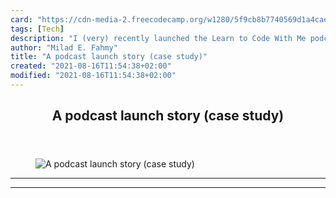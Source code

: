```yaml
---
card: "https://cdn-media-2.freecodecamp.org/w1280/5f9cb8b7740569d1a4caed4f.jpg"
tags: [Tech]
description: "I (very) recently launched the Learn to Code With Me podcast."
author: "Milad E. Fahmy"
title: "A podcast launch story (case study)"
created: "2021-08-16T11:54:38+02:00"
modified: "2021-08-16T11:54:38+02:00"
---
```

<div class="site-wrapper">
<main id="site-main" class="site-main outer">
<div class="inner">
<article class="post-full post tag-tech tag-podcast tag-education tag-technology tag-social-media ">
<header class="post-full-header">
<h1 class="post-full-title">A podcast launch story (case study)</h1>
</header>
<figure class="post-full-image">
<picture>
<source media="(max-width: 700px)" sizes="1px" srcset="data:image/gif;base64,R0lGODlhAQABAIAAAAAAAP///yH5BAEAAAAALAAAAAABAAEAAAIBRAA7 1w">
<source media="(min-width: 701px)" sizes="(max-width: 800px) 400px,
(max-width: 1170px) 700px,
1400px" srcset="https://cdn-media-2.freecodecamp.org/w1280/5f9cb8b7740569d1a4caed4f.jpg 300w,
https://cdn-media-2.freecodecamp.org/w1280/5f9cb8b7740569d1a4caed4f.jpg 600w,
https://cdn-media-2.freecodecamp.org/w1280/5f9cb8b7740569d1a4caed4f.jpg 1000w,
https://cdn-media-2.freecodecamp.org/w1280/5f9cb8b7740569d1a4caed4f.jpg 2000w">
<img onerror="this.style.display='none'" src="https://cdn-media-2.freecodecamp.org/w1280/5f9cb8b7740569d1a4caed4f.jpg" alt="A podcast launch story (case study)">
</picture>
</figure>
<section class="post-full-content">
<div class="post-content">
</div>
<hr>
<hr>
</section>
</article>
</div>
</main>
</div>
<!-- Google Tag Manager (noscript) -->
<!-- End Google Tag Manager (noscript) -->
